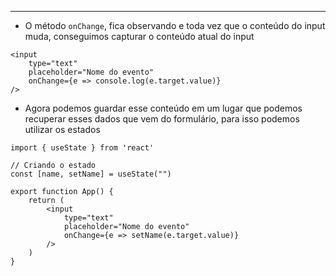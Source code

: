 ___
- O método `onChange`, fica observando e toda vez que o conteúdo do input muda, conseguimos capturar o conteúdo atual do input
```tsx
<input 
	type="text"
	placeholder="Nome do evento" 
	onChange={e => console.log(e.target.value)}
/>
```
- Agora podemos guardar esse conteúdo em um lugar que podemos recuperar esses dados que vem do formulário, para isso podemos utilizar os estados
```tsx
import { useState } from 'react'

// Criando o estado
const [name, setName] = useState("")

export function App() {
	return (
		<input 
			type="text"
			placeholder="Nome do evento" 
			onChange={e => setName(e.target.value)}
		/>
	)
}

```
